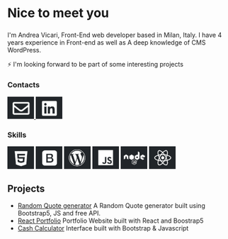 ###
Nice to meet you<br>
================
#####
I'm Andrea Vicari, Front-End web developer based in Milan, Italy.
I have 4 years experience in Front-end as well as A deep knowledge of CMS WordPress.

⚡ I'm looking forward to be part of some interesting projects

### Contacts
<a href="mailto:andrea.vicari77@gmail.com" target="_blank">
  <img src="https://github.com/Andrea-vicari/Andrea-vicari/blob/main/Mail_logo.png" style="width:60px" alt="Click me!" />
</a> <a href="https://www.linkedin.com/in/andreavicaridev/" target="_blank">
  <img src="https://github.com/Andrea-vicari/Andrea-vicari/blob/main/Likedin_logo.png" style="width:60px" alt="Click me!" />
</a>

### Skills
<img src="https://github.com/Andrea-vicari/Andrea-vicari/blob/main/HTML_logo.png" style="width:60px"> <img src="https://github.com/Andrea-vicari/Andrea-vicari/blob/main/Bootstrap_logo.png" style="width:60px"> <img src="https://github.com/Andrea-vicari/Andrea-vicari/blob/main/WordPress_logo.png" style="width:60px"> <img src="https://github.com/Andrea-vicari/Andrea-vicari/blob/main/JS_logo.png" style="width:60px"> <img src="https://github.com/Andrea-vicari/Andrea-vicari/blob/main/NODE_logo.png" style="width:60px"> <img src="https://github.com/Andrea-vicari/Andrea-vicari/blob/main/React_logo.png" style="width:60px">  



## Projects

* [Random Quote generator](https://github.com/Andrea-vicari/Random-Quote-Generator)
   A Random Quote generator built using Bootstrap5, JS and free API.
* [React Portfolio](#)
   Portfolio Website built with React and Boostrap5
* [Cash Calculator](https://github.com/Andrea-vicari/Cash_Calculator)
   Interface built with Bootstrap & Javascript
